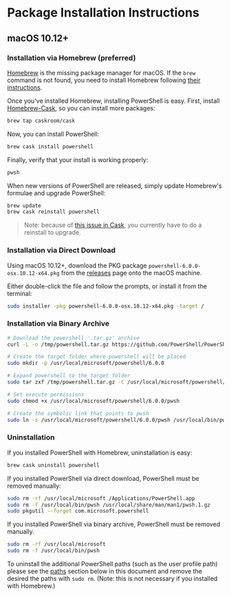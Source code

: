 # Package Installation Instructions

## macOS 10.12+

### Installation via Homebrew (preferred)

[Homebrew][brew] is the missing package manager for macOS.
If the `brew` command is not found,
you need to install Homebrew following [their instructions][brew].

Once you've installed Homebrew, installing PowerShell is easy.
First, install [Homebrew-Cask][cask], so you can install more packages:

```sh
brew tap caskroom/cask
```

Now, you can install PowerShell:

```sh
brew cask install powershell
```

Finally, verify that your install is working properly:

```sh
pwsh
```

When new versions of PowerShell are released,
simply update Homebrew's formulae and upgrade PowerShell:

```sh
brew update
brew cask reinstall powershell
```

> Note: because of [this issue in Cask](https://github.com/caskroom/homebrew-cask/issues/29301), you currently have to do a reinstall to upgrade.

[brew]: http://brew.sh/
[cask]: https://caskroom.github.io/

### Installation via Direct Download

Using macOS 10.12+, download the PKG package
`powershell-6.0.0-osx.10.12-x64.pkg`
from the [releases][] page onto the macOS machine.

Either double-click the file and follow the prompts,
or install it from the terminal:

```sh
sudo installer -pkg powershell-6.0.0-osx.10.12-x64.pkg -target /
```

[releases]: https://github.com/PowerShell/PowerShell/releases

### Installation via Binary Archive

```sh
# Download the powershell '.tar.gz' archive
curl -L -o /tmp/powershell.tar.gz https://github.com/PowerShell/PowerShell/releases/download/v6.0.0/powershell-6.0.0-osx-x64.tar.gz

# Create the target folder where powershell will be placed
sudo mkdir -p /usr/local/microsoft/powershell/6.0.0

# Expand powershell to the target folder
sudo tar zxf /tmp/powershell.tar.gz -C /usr/local/microsoft/powershell/6.0.0

# Set execute permissions
sudo chmod +x /usr/local/microsoft/powershell/6.0.0/pwsh

# Create the symbolic link that points to pwsh
sudo ln -s /usr/local/microsoft/powershell/6.0.0/pwsh /usr/local/bin/pwsh
```

### Uninstallation

If you installed PowerShell with Homebrew, uninstallation is easy:

```sh
brew cask uninstall powershell
```

If you installed PowerShell via direct download,
PowerShell must be removed manually:

```sh
sudo rm -rf /usr/local/microsoft /Applications/PowerShell.app
sudo rm -f /usr/local/bin/pwsh /usr/local/share/man/man1/pwsh.1.gz
sudo pkgutil --forget com.microsoft.powershell
```

If you installed PowerShell via binary archive, PowerShell must be removed manually.

```sh
sudo rm -rf /usr/local/microsoft
sudo rm -f /usr/local/bin/pwsh
```

To uninstall the additional PowerShell paths (such as the user profile path)
please see the [paths](linux.md#path) section below in this document
and remove the desired the paths with `sudo rm`.
(Note: this is not necessary if you installed with Homebrew.)
